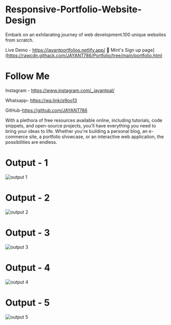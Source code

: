 # Responsive-Portfolio-Website-Design

Embark on an exhilarating journey of web development.100 unique websites from scratch.

Live Demo - https://jayantportfolios.netlify.app/
🔗 Mint's Sign up page](https://rawcdn.githack.com/JAYANT786/Portfolio/tree/main/portfolio.html

# Follow Me

Instagram - https://www.instagram.com/_jayantpal/

Whatsapp- https://wa.link/q9oo13

GitHub-https://github.com/JAYANT786

With a plethora of free resources available online, including tutorials, code snippets, and open-source projects, you'll have everything you need to bring your ideas to life. Whether you're building a personal blog, an e-commerce site, a portfolio showcase, or an interactive web application, the possibilities are endless.


# Output - 1
![output 1](https://github.com/JAYANT786/Portfolio/assets/79712667/1f70c441-6eb9-4e69-87c4-04b001724558)
 
# Output - 2

![output 2](https://github.com/JAYANT786/Portfolio/assets/79712667/fb04cbea-e7a5-4514-8a58-dbaf8d54a158)

# Output - 3

![output 3](https://github.com/JAYANT786/Portfolio/assets/79712667/1babee14-f5c4-43e4-ad04-3dd597f63b98)

# Output - 4

![output 4](https://github.com/JAYANT786/Portfolio/assets/79712667/d21a6ec4-66e1-4cef-a0fd-713e29de1b24)

# Output - 5

![output 5](https://github.com/JAYANT786/Portfolio/assets/79712667/b9a10c47-ead1-44a6-aac3-9052ce516cba)

